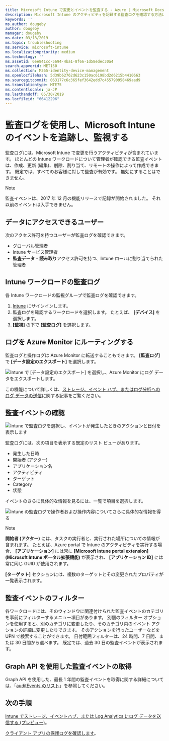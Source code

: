 ```yaml
---
title: Microsoft Intune で変更とイベントを監査する - Azure | Microsoft Docs
description: Microsoft Intune のアクティビティを記録する監査ログを確認する方法について説明します。
keywords: ''
ms.author: dougeby
author: dougeby
manager: dougeby
ms.date: 03/18/2019
ms.topic: troubleshooting
ms.service: microsoft-intune
ms.localizationpriority: medium
ms.technology: ''
ms.assetid: 6ee841cc-5694-4ba1-8f66-1d58edec30a4
search.appverid: MET150
ms.collection: M365-identity-device-management
ms.openlocfilehash: 5d39b62762d623c150ac6198bd2d6215b4410663
ms.sourcegitcommit: 063177c6c365fef3642edd7c455790958469aad9
ms.translationtype: MTE75
ms.contentlocale: ja-JP
ms.lasthandoff: 05/30/2019
ms.locfileid: "66412296"
---
```

# <a name="use-audit-logs-to-track-and-monitor-events-in-microsoft-intune"></a>監査ログを使用し、Microsoft Intune のイベントを追跡し、監視する

監査ログには、Microsoft Intune で変更を行うアクティビティが含まれています。 ほとんどの Intune ワークロードについて管理者が確認できる監査イベントは、作成、更新 (編集)、削除、割り当て、リモートの操作によって作成できます。 既定では、すべてのお客様に対して監査が有効です。 無効にすることはできません。

> [!NOTE]
> 監査イベントは、2017 年 12 月の機能リリースで記録が開始されました。 それ以前のイベントは入手できません。

## <a name="who-can-access-the-data"></a>データにアクセスできるユーザー

次のアクセス許可を持つユーザーが監査ログを確認できます。

- グローバル管理者
- Intune サービス管理者
- **監査データ** - **読み取り**アクセス許可を持つ、Intune ロールに割り当てられた管理者

## <a name="audit-logs-for-intune-workloads"></a>Intune ワークロードの監査ログ

各 Intune ワークロードの監視グループで監査ログを確認できます。

1. [Intune](https://go.microsoft.com/fwlink/?linkid=2090973) にサインインします。
2. 監査ログを確認するワークロードを選択します。 たとえば、 **[デバイス]** を選択します。
3. **[監視]** の下で **[監査ログ]** を選択します。

## <a name="route-logs-to-azure-monitor"></a>ログを Azure Monitor にルーティングする

監査ログと操作ログは Azure Monitor に転送することもできます。 **[監査ログ]** で **[データ設定のエクスポート]** を選択します。

![Intune で [データ設定のエクスポート] を選択し、Azure Monitor にログ データをエクスポートします。](./media/audit-logs-export-data-settings.png)

この機能について詳しくは、[ストレージ、イベント ハブ、またはログ分析へのログ データの送信](review-logs-using-azure-monitor.md)に関する記事をご覧ください。

## <a name="review-audit-events"></a>監査イベントの確認

![Intune で監査ログを選択し、イベントが発生したときのアクションと日付を表示します](./media/monitor-audit-logs.png "監査ログ")

監査ログには、次の項目を表示する既定のリスト ビューがあります。

- 発生した日時
- 開始者 (アクター)
- アプリケーション名
- アクティビティ
- ターゲット
- Category
- 状態

イベントのさらに具体的な情報を見るには、一覧で項目を選択します。

![Intune の監査ログで操作者および操作内容についてさらに具体的な情報を得る](./media/monitor-audit-log-detail.png "監査ログ詳細")

> [!NOTE]
> **開始者 (アクター)** には、タスクの実行者と、実行された場所についての情報が含まれます。 たとえば、Azure portal で Intune のアクティビティを実行する場合、 **[アプリケーション]** には常に **[Microsoft Intune portal extension]\(Microsoft Intune ポータル拡張機能\)** が表示され、 **[アプリケーション ID]** には常に同じ GUID が使用されます。
> 
> **[ターゲット]** セクションには、複数のターゲットとその変更されたプロパティが一覧表示されます。  

## <a name="filter-audit-events"></a>監査イベントのフィルター

各ワークロードには、そのウィンドウに関連付けられた監査イベントのカテゴリを事前にフィルターするメニュー項目があります。 別個のフィルター オプションを使用すると、別のカテゴリに変更したり、そのカテゴリ内のイベント アクションの詳細に変更したりできます。 そのアクションを行ったユーザーなどを UPN で検索することができます。 日付範囲フィルターは、24 時間、7 日間、または 30 日間から選べます。 既定では、過去 30 日の監査イベントが表示されます。

## <a name="use-graph-api-to-retrieve-audit-events"></a>Graph API を使用した監査イベントの取得

Graph API を使用した、最長 1 年間の監査イベントを取得に関する詳細については、「[auditEvents のリスト](https://docs.microsoft.com/graph/api/intune-auditing-auditevent-list?view=graph-rest-1.0)」を参照してください。

## <a name="next-steps"></a>次の手順

[Intune でストレージ、イベントハブ、または Log Analytics にログ データを送信する (プレビュー)](review-logs-using-azure-monitor.md)。

[クライアント アプリの保護ログを確認します](app-protection-policy-settings-log.md)。
